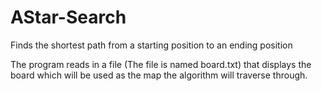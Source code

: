 # AStar-Search
Finds the shortest path from a starting position to an ending position

The program reads in a file (The file is named board.txt) that displays the board which will be used as the map the algorithm will traverse through. 
